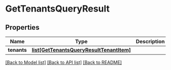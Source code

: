# GetTenantsQueryResult

## Properties
Name | Type | Description | Notes
------------ | ------------- | ------------- | -------------
**tenants** | [**list[GetTenantsQueryResultTenantItem]**](GetTenantsQueryResultTenantItem.md) |  | [optional] 

[[Back to Model list]](../README.md#documentation-for-models) [[Back to API list]](../README.md#documentation-for-api-endpoints) [[Back to README]](../README.md)


